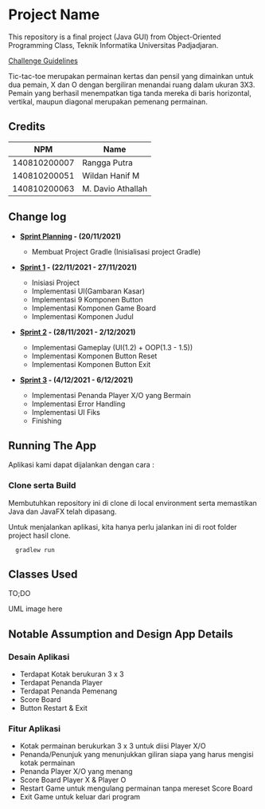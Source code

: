 # Project Name

This repository is a final project (Java GUI) from Object-Oriented Programming Class, Teknik Informatika Universitas Padjadjaran. 

[Challenge Guidelines](challenge-guideline.md)


Tic-tac-toe merupakan permainan kertas dan pensil yang dimainkan untuk dua pemain, X dan O dengan bergiliran menandai ruang dalam ukuran 3X3. Pemain yang berhasil menempatkan tiga tanda mereka di baris horizontal, vertikal, maupun diagonal merupakan pemenang permainan.
## Credits
| NPM           | Name        |
| ------------- |-------------|
| 140810200007  | Rangga Putra    |
| 140810200051  | Wildan Hanif M    |
| 140810200063  | M. Davio Athallah |

## Change log
- **[Sprint Planning](changelog/sprint-planning.md) - (20/11/2021)** 
   -  Membuat Project Gradle (Inisialisasi project Gradle)

- **[Sprint 1](changelog/sprint-1.md) - (22/11/2021 - 27/11/2021)** 
   - Inisiasi Project
   - Implementasi UI(Gambaran Kasar)
   - Implementasi 9 Komponen Button
   - Implementasi Komponen Game Board
   - Implementasi Komponen Judul

- **[Sprint 2](changelog/sprint-2.md) - (28/11/2021 - 2/12/2021)** 
   - Implementasi Gameplay (UI(1.2) + OOP(1.3 - 1.5))
   - Implementasi Komponen Button Reset
   - Implementasi Komponen Button Exit
   
   
- **[Sprint 3](changelog/sprint-3.md) - (4/12/2021 - 6/12/2021)** 
   - Implementasi Penanda Player X/O yang Bermain
   - Implementasi Error Handling
   - Implementasi UI Fiks
   - Finishing

## Running The App

Aplikasi kami dapat dijalankan dengan cara :

### Clone serta Build ###

Membutuhkan repository ini di clone di local environment serta memastikan Java dan JavaFX telah dipasang.

Untuk menjalankan aplikasi, kita hanya perlu jalankan ini di root folder project hasil clone.

      gradlew run


## Classes Used

TO;DO

UML image here

## Notable Assumption and Design App Details
### Desain Aplikasi ###
- Terdapat Kotak berukuran 3 x 3
- Terdapat Penanda Player 
- Terdapat Penanda Pemenang
- Score Board
- Button Restart & Exit

### Fitur Aplikasi ###
- Kotak permainan berukurkan 3 x 3 untuk diisi Player X/O
- Penanda/Penunjuk yang menunjukkan giliran siapa yang harus mengisi kotak permainan
- Penanda Player X/O yang menang
- Score Board Player X & Player O
- Restart Game untuk mengulang permainan tanpa mereset Score Board
- Exit Game untuk keluar dari program
